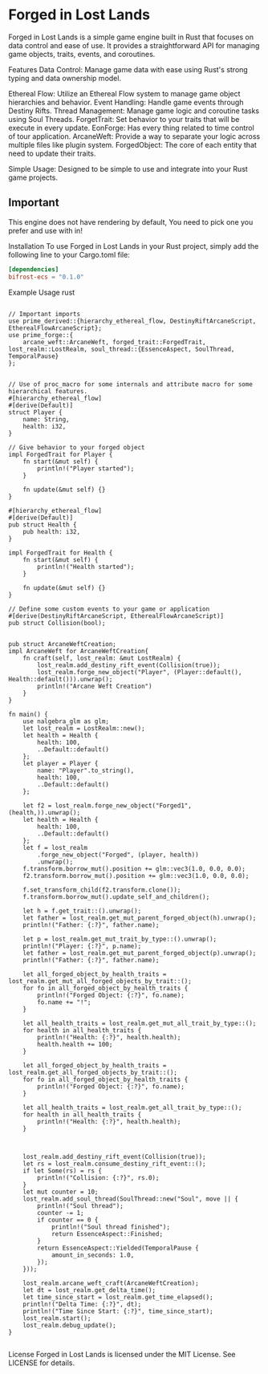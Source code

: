 # Forged in Lost Lands
Forged in Lost Lands is a simple game engine built in Rust that focuses on data control and ease of use. It provides a straightforward API for managing game objects, traits, events, and coroutines.

Features
Data Control: Manage game data with ease using Rust's strong typing and data ownership model.

Ethereal Flow: Utilize an Ethereal Flow system to manage game object hierarchies and behavior.
Event Handling: Handle game events through Destiny Rifts.
Thread Management: Manage game logic and coroutine tasks using Soul Threads.
ForgetTrait: Set behavior to your traits that will be execute in every update.
EonForge: Has every thing related to time control of tour application.
ArcaneWeft: Provide a way to separate your logic across multiple files like plugin system.
ForgedObject: The core of each entity that need to update their traits.

Simple Usage: Designed to be simple to use and integrate into your Rust game projects.

## Important

This engine does not have rendering by default,
You need to pick one you prefer and use with in!

Installation
To use Forged in Lost Lands in your Rust project, simply add the following line to your Cargo.toml file:

```toml
[dependencies]
bifrost-ecs = "0.1.0"

```

Example Usage
rust

<pre><code>
// Important imports
use prime_derived::{hierarchy_ethereal_flow, DestinyRiftArcaneScript, EtherealFlowArcaneScript};
use prime_forge::{
    arcane_weft::ArcaneWeft, forged_trait::ForgedTrait, lost_realm::LostRealm, soul_thread::{EssenceAspect, SoulThread, TemporalPause}
};


// Use of proc_macro for some internals and attribute macro for some hierarchical features. 
#[hierarchy_ethereal_flow]
#[derive(Default)]
struct Player {
    name: String,
    health: i32,
}

// Give behavior to your forged object 
impl ForgedTrait for Player {
    fn start(&mut self) {
        println!("Player started");
    }

    fn update(&mut self) {}
}

#[hierarchy_ethereal_flow]
#[derive(Default)]
pub struct Health {
    pub health: i32,
}

impl ForgedTrait for Health {
    fn start(&mut self) {
        println!("Health started");
    }

    fn update(&mut self) {}
}

// Define some custom events to your game or application
#[derive(DestinyRiftArcaneScript, EtherealFlowArcaneScript)]
pub struct Collision(bool);


pub struct ArcaneWeftCreation;
impl ArcaneWeft for ArcaneWeftCreation{
    fn craft(self, lost_realm: &mut LostRealm) {
        lost_realm.add_destiny_rift_event(Collision(true));
        lost_realm.forge_new_object("Player", (Player::default(), Health::default())).unwrap();
        println!("Arcane Weft Creation")
    }
}

fn main() {
    use nalgebra_glm as glm;
    let lost_realm = LostRealm::new();
    let health = Health {
        health: 100,
        ..Default::default()
    };
    let player = Player {
        name: "Player".to_string(),
        health: 100,
        ..Default::default()
    };

    let f2 = lost_realm.forge_new_object("Forged1", (health,)).unwrap();
    let health = Health {
        health: 100,
        ..Default::default()
    };
    let f = lost_realm
        .forge_new_object("Forged", (player, health))
        .unwrap();
    f.transform.borrow_mut().position += glm::vec3(1.0, 0.0, 0.0);
    f2.transform.borrow_mut().position += glm::vec3(1.0, 0.0, 0.0);

    f.set_transform_child(f2.transform.clone());
    f.transform.borrow_mut().update_self_and_children();

    let h = f.get_trait::<Health>().unwrap();
    let father = lost_realm.get_mut_parent_forged_object(h).unwrap();
    println!("Father: {:?}", father.name);

    let p = lost_realm.get_mut_trait_by_type::<Player>().unwrap();
    println!("Player: {:?}", p.name);
    let father = lost_realm.get_mut_parent_forged_object(p).unwrap();
    println!("Father: {:?}", father.name);

    let all_forged_object_by_health_traits = lost_realm.get_mut_all_forged_objects_by_trait::<Health>();
    for fo in all_forged_object_by_health_traits {
        println!("Forged Object: {:?}", fo.name);
        fo.name += "!";
    }

    let all_health_traits = lost_realm.get_mut_all_trait_by_type::<Health>();
    for health in all_health_traits {
        println!("Health: {:?}", health.health);
        health.health += 100;
    }

    let all_forged_object_by_health_traits = lost_realm.get_all_forged_objects_by_trait::<Health>();
    for fo in all_forged_object_by_health_traits {
        println!("Forged Object: {:?}", fo.name);
    }

    let all_health_traits = lost_realm.get_all_trait_by_type::<Health>();
    for health in all_health_traits {
        println!("Health: {:?}", health.health);
    }

    

    lost_realm.add_destiny_rift_event(Collision(true));
    let rs = lost_realm.consume_destiny_rift_event::<Collision>();
    if let Some(rs) = rs {
        println!("Collision: {:?}", rs.0);
    }
    let mut counter = 10;
    lost_realm.add_soul_thread(SoulThread::new("Soul", move || {
        println!("Soul thread");
        counter -= 1;
        if counter == 0 {
            println!("Soul thread finished");
            return EssenceAspect::Finished;
        }
        return EssenceAspect::Yielded(TemporalPause {
            amount_in_seconds: 1.0,
        });
    }));

    lost_realm.arcane_weft_craft(ArcaneWeftCreation);
    let dt = lost_realm.get_delta_time();
    let time_since_start = lost_realm.get_time_elapsed();
    println!("Delta Time: {:?}", dt);
    println!("Time Since Start: {:?}", time_since_start);
    lost_realm.start();
    lost_realm.debug_update();
}

</code></pre>

License
Forged in Lost Lands is licensed under the MIT License. See LICENSE for details.
